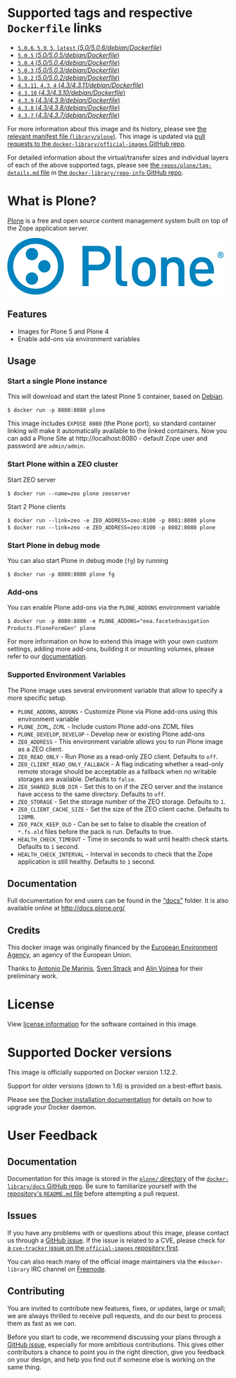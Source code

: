 # Supported tags and respective `Dockerfile` links

-	[`5.0.6`, `5.0`, `5`, `latest` (*5.0/5.0.6/debian/Dockerfile*)](https://github.com/plone/plone.docker/blob/443c34c35e774820621bf5c0966c81c3b45cb284/5.0/5.0.6/debian/Dockerfile)
-	[`5.0.5` (*5.0/5.0.5/debian/Dockerfile*)](https://github.com/plone/plone.docker/blob/443c34c35e774820621bf5c0966c81c3b45cb284/5.0/5.0.5/debian/Dockerfile)
-	[`5.0.4` (*5.0/5.0.4/debian/Dockerfile*)](https://github.com/plone/plone.docker/blob/443c34c35e774820621bf5c0966c81c3b45cb284/5.0/5.0.4/debian/Dockerfile)
-	[`5.0.3` (*5.0/5.0.3/debian/Dockerfile*)](https://github.com/plone/plone.docker/blob/443c34c35e774820621bf5c0966c81c3b45cb284/5.0/5.0.3/debian/Dockerfile)
-	[`5.0.2` (*5.0/5.0.2/debian/Dockerfile*)](https://github.com/plone/plone.docker/blob/443c34c35e774820621bf5c0966c81c3b45cb284/5.0/5.0.2/debian/Dockerfile)
-	[`4.3.11`, `4.3`, `4` (*4.3/4.3.11/debian/Dockerfile*)](https://github.com/plone/plone.docker/blob/443c34c35e774820621bf5c0966c81c3b45cb284/4.3/4.3.11/debian/Dockerfile)
-	[`4.3.10` (*4.3/4.3.10/debian/Dockerfile*)](https://github.com/plone/plone.docker/blob/443c34c35e774820621bf5c0966c81c3b45cb284/4.3/4.3.10/debian/Dockerfile)
-	[`4.3.9` (*4.3/4.3.9/debian/Dockerfile*)](https://github.com/plone/plone.docker/blob/443c34c35e774820621bf5c0966c81c3b45cb284/4.3/4.3.9/debian/Dockerfile)
-	[`4.3.8` (*4.3/4.3.8/debian/Dockerfile*)](https://github.com/plone/plone.docker/blob/443c34c35e774820621bf5c0966c81c3b45cb284/4.3/4.3.8/debian/Dockerfile)
-	[`4.3.7` (*4.3/4.3.7/debian/Dockerfile*)](https://github.com/plone/plone.docker/blob/443c34c35e774820621bf5c0966c81c3b45cb284/4.3/4.3.7/debian/Dockerfile)

For more information about this image and its history, please see [the relevant manifest file (`library/plone`)](https://github.com/docker-library/official-images/blob/master/library/plone). This image is updated via [pull requests to the `docker-library/official-images` GitHub repo](https://github.com/docker-library/official-images/pulls?q=label%3Alibrary%2Fplone).

For detailed information about the virtual/transfer sizes and individual layers of each of the above supported tags, please see [the `repos/plone/tag-details.md` file](https://github.com/docker-library/repo-info/blob/master/repos/plone/tag-details.md) in [the `docker-library/repo-info` GitHub repo](https://github.com/docker-library/repo-info).

# What is Plone?

[Plone](https://plone.org) is a free and open source content management system built on top of the Zope application server.

![logo](https://raw.githubusercontent.com/docker-library/docs/9902f062d48cc58d9d5036b5f2e9641d610bbb7c/plone/logo.png)

## Features

-	Images for Plone 5 and Plone 4
-	Enable add-ons via environment variables

## Usage

### Start a single Plone instance

This will download and start the latest Plone 5 container, based on [Debian](https://www.debian.org/).

```console
$ docker run -p 8080:8080 plone
```

This image includes `EXPOSE 8080` (the Plone port), so standard container linking will make it automatically available to the linked containers. Now you can add a Plone Site at http://localhost:8080 - default Zope user and password are `admin/admin`.

### Start Plone within a ZEO cluster

Start ZEO server

```console
$ docker run --name=zeo plone zeoserver
```

Start 2 Plone clients

```console
$ docker run --link=zeo -e ZEO_ADDRESS=zeo:8100 -p 8081:8080 plone
$ docker run --link=zeo -e ZEO_ADDRESS=zeo:8100 -p 8082:8080 plone
```

### Start Plone in debug mode

You can also start Plone in debug mode (`fg`) by running

```console
$ docker run -p 8080:8080 plone fg
```

### Add-ons

You can enable Plone add-ons via the `PLONE_ADDONS` environment variable

```console
$ docker run -p 8080:8080 -e PLONE_ADDONS="eea.facetednavigation Products.PloneFormGen" plone
```

For more information on how to extend this image with your own custom settings, adding more add-ons, building it or mounting volumes, please refer to our [documentation](https://github.com/plone/plone.docker/blob/master/docs/usage.rst).

### Supported Environment Variables

The Plone image uses several environment variable that allow to specify a more specific setup.

-	`PLONE_ADDONS`, `ADDONS` - Customize Plone via Plone add-ons using this environment variable
-	`PLONE_ZCML`, `ZCML` - Include custom Plone add-ons ZCML files
-	`PLONE_DEVELOP`, `DEVELOP` - Develop new or existing Plone add-ons
-	`ZEO_ADDRESS` - This environment variable allows you to run Plone image as a ZEO client.
-	`ZEO_READ_ONLY` - Run Plone as a read-only ZEO client. Defaults to `off`.
-	`ZEO_CLIENT_READ_ONLY_FALLBACK` - A flag indicating whether a read-only remote storage should be acceptable as a fallback when no writable storages are available. Defaults to `false`.
-	`ZEO_SHARED_BLOB_DIR` - Set this to on if the ZEO server and the instance have access to the same directory. Defaults to `off`.
-	`ZEO_STORAGE` - Set the storage number of the ZEO storage. Defaults to `1`.
-	`ZEO_CLIENT_CACHE_SIZE` - Set the size of the ZEO client cache. Defaults to `128MB`.
-	`ZEO_PACK_KEEP_OLD` - Can be set to false to disable the creation of `*.fs.old` files before the pack is run. Defaults to true.
-	`HEALTH_CHECK_TIMEOUT` - Time in seconds to wait until health check starts. Defaults to `1` second.
-	`HEALTH_CHECK_INTERVAL` - Interval in seconds to check that the Zope application is still healthy. Defaults to `1` second.

## Documentation

Full documentation for end users can be found in the ["docs"](https://github.com/plone/plone.docker/tree/master/docs) folder. It is also available online at http://docs.plone.org/

## Credits

This docker image was originally financed by the [European Environment Agency](http://eea.europa.eu), an agency of the European Union.

Thanks to [Antonio De Marinis](https://github.com/demarant), [Sven Strack](https://github.com/svx) and [Alin Voinea](https://github.com/avoinea) for their preliminary work.

# License

View [license information](https://plone.org/foundation/copyrights/license-faq) for the software contained in this image.

# Supported Docker versions

This image is officially supported on Docker version 1.12.2.

Support for older versions (down to 1.6) is provided on a best-effort basis.

Please see [the Docker installation documentation](https://docs.docker.com/installation/) for details on how to upgrade your Docker daemon.

# User Feedback

## Documentation

Documentation for this image is stored in the [`plone/` directory](https://github.com/docker-library/docs/tree/master/plone) of the [`docker-library/docs` GitHub repo](https://github.com/docker-library/docs). Be sure to familiarize yourself with the [repository's `README.md` file](https://github.com/docker-library/docs/blob/master/README.md) before attempting a pull request.

## Issues

If you have any problems with or questions about this image, please contact us through a [GitHub issue](https://github.com/plone/plone.docker/issues). If the issue is related to a CVE, please check for [a `cve-tracker` issue on the `official-images` repository first](https://github.com/docker-library/official-images/issues?q=label%3Acve-tracker).

You can also reach many of the official image maintainers via the `#docker-library` IRC channel on [Freenode](https://freenode.net).

## Contributing

You are invited to contribute new features, fixes, or updates, large or small; we are always thrilled to receive pull requests, and do our best to process them as fast as we can.

Before you start to code, we recommend discussing your plans through a [GitHub issue](https://github.com/plone/plone.docker/issues), especially for more ambitious contributions. This gives other contributors a chance to point you in the right direction, give you feedback on your design, and help you find out if someone else is working on the same thing.
